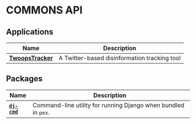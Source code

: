 # COMMONS API

## Applications

| Name                                            | Description                                  |
| ----------------------------------------------- | -------------------------------------------- |
| [**TwoopsTracker**](./twoops_tracker/README.md) | A Twitter-based disinformation tracking tool |

## Packages

| Name                               | Description                                                    |
| ---------------------------------- | -------------------------------------------------------------- |
| [**`dj-cmd`**](./dj-cmd/README.md) | Command-line utility for running Django when bundled in `pex`. |
